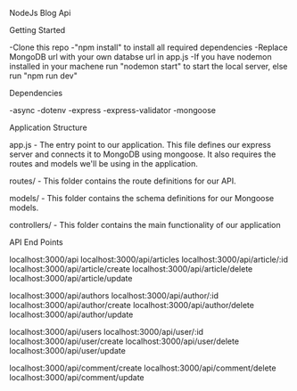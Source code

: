 NodeJs Blog Api

Getting Started

-Clone this repo
-"npm install" to install all required dependencies
-Replace MongoDB url with your own databse url in app.js
-If you have nodemon installed in your machene run "nodemon start" to start the local server, else run "npm run dev"

Dependencies

-async
-dotenv
-express
-express-validator
-mongoose

Application Structure


app.js - The entry point to our application. This file defines our express server and connects it to MongoDB using mongoose. It also requires the routes and models we'll be using in the application.

routes/ - This folder contains the route definitions for our API.

models/ - This folder contains the schema definitions for our Mongoose models.

controllers/ - This folder contains the main functionality of our application


API End Points

localhost:3000/api
localhost:3000/api/articles
localhost:3000/api/article/:id
localhost:3000/api/article/create
localhost:3000/api/article/delete
localhost:3000/api/article/update

localhost:3000/api/authors
localhost:3000/api/author/:id
localhost:3000/api/author/create
localhost:3000/api/author/delete
localhost:3000/api/author/update

localhost:3000/api/users
localhost:3000/api/user/:id
localhost:3000/api/user/create
localhost:3000/api/user/delete
localhost:3000/api/user/update

localhost:3000/api/comment/create
localhost:3000/api/comment/delete
localhost:3000/api/comment/update
